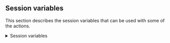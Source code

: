 
## Session variables

This section describes the session variables that can be used with some of the actions.

<details>
<summary><a name="session_variables"></a>Session variables</summary>

Some action parameters support session variables. A session variable is defined by putting the variable, prefixed by a dot, within double curly brackets, such as `{{.UserName}}`.

The following session variables are supported in actions:

* `UserName`: The simulated username. This is not the same as the authenticated user, but rather how the username was defined by [Login settings](#login_settings).  
* `Session`: The enumeration of the currently simulated session.
* `Thread`: The enumeration of the currently simulated "thread" or "concurrent user".
* `ScriptVars`: A map containing script variables added by the action `setscriptvar`.
* `Artifacts`:
  * `GetIDByTypeAndName`: A function that accepts the two string arguments,
    `artifactType` and `artifactName`, and returns the resource id of the artifact.
  * `GetNameByTypeAndID`: A function that accepts the two string arguments,
    `artifactType` and `artifactID`, and returns the name of the artifact.


The following variable is supported in the filename of the log file:

* `ConfigFile`: The filename of the config file, without file extension.

The following functions are supported:

* `now`: Evaluates Golang [time.Now()](https://golang.org/pkg/time/). 
* `hostname`: Hostname of the local machine.
* `timestamp`: Timestamp in `yyyyMMddhhmmss` format.
* `uuid`: Generate an uuid.
* `env`: Retrieve a specific environment variable. Takes one argument - the name of the environment variable to expand.
* `add`: Adds two integer values together and outputs the sum. E.g. `{{ add 1 2 }}`.
* `join`: Joins array elements together to a string separated by defined separator. E.g. `{{ join .ScriptVars.MyArray \",\" }}`.
* `modulo`: Returns modulo of two integer values and output the result. E.g. `{{ modulo 10 4 }}` (will return 2)

### Example

```json
{
    "label" : "Create bookmark",
    "action": "createbookmark",
    "settings": {
        "title": "my bookmark {{.Thread}}-{{.Session}} ({{.UserName}})",
        "description": "This bookmark contains some interesting selections"
    }
},
{
    "label" : "Publish created bookmark",
    "action": "publishbookmark",
    "disabled" : false,
    "settings" : {
        "title": "my bookmark {{.Thread}}-{{.Session}} ({{.UserName}})",
    }
}

```

```json
{
  "action": "createbookmark",
  "settings": {
    "title": "{{env \"TITLE\"}}",
    "description": "This bookmark contains some interesting selections"
  }
}
```

```json
{
    "action": "setscriptvar",
    "settings": {
        "name": "BookmarkCounter",
        "type": "int",
        "value": "1"
    }
},
{
  "action": "createbookmark",
  "settings": {
    "title": "Bookmark no {{ add .ScriptVars.BookmarkCounter 1 }}",
    "description": "This bookmark will have the title Bookmark no 2"
  }
}
```

```json
{
  "action": "setscriptvar",
  "settings": {
    "name": "MyAppId",
    "type": "string",
    "value": "{{.Artifacts.GetIDByTypeAndName \"app\" (print \"an-app-\" .Session)}}"
  }
}
```

Let's assume the case there are 4 apps to be used in the test, all ending with number 0 to 3. The use of modulo in the example will cycle through the app suffix number in following order: 1, 2, 3, 0.

```json
{
  "action": "elastictriggersubscription",
  "label": "trigger reporting task",
  "settings": {
    "subscriptiontype": "template-sharing",
    "limitperpage": 100,
    "appname": "PS-18566_Test_Levels_Pages- {{ modulo .Session 4}}",
    "subscriptionmode": "random",
  }
}
```

Very similar case as above but apps have number suffix from 1 to 4. This can be habdled combining `modulo` and `add` functions. The cycle through the suffix number will be done in following order: 2, 3, 4, 1.
```json
{
  "action": "elastictriggersubscription",
  "label": "trigger reporting task",
  "settings": {
    "subscriptiontype": "template-sharing",
    "limitperpage": 100,
    "appname": "PS-18566_Test_Levels_Pages- {{ modulo .Session 4 | add 1 }}",
    "subscriptionmode": "random",
  }
}
```

</details>
